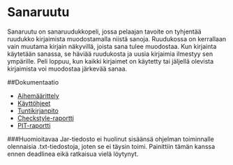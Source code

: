 # Sanaruutu

Sanaruutu on sanaruudukkopeli, jossa pelaajan tavoite on tyhjentää ruudukko kirjaimista muodostamalla niistä sanoja.
Ruudukossa on kerrallaan vain muutama kirjain näkyvillä, joista sana tulee muodostaa. Kun kirjainta käytetään sanassa, se häviää ruudukosta ja uusia kirjaimia ilmestyy sen ympärille. Peli loppuu, kun kaikki kirjaimet on käytetty tai jäljellä olevista kirjaimista voi muodostaa järkevää sanaa.

##Dokumentaatio
- [Aihemäärittely](dokumentaatio/aiheenKuvausJaRakenne.md)
- [Käyttöhjeet](dokumentaatio/Käyttöohjeet.md)
- [Tuntikirjanpito](dokumentaatio/tuntikirjanpito.md)
- [Checkstyle-raportti](https://htmlpreview.github.io/?https://github.com/BikkuMyy/Sanaruutu/blob/master/dokumentaatio/checkstyle/site/checkstyle.html)
- [PIT-raportti](https://htmlpreview.github.io/?https://github.com/BikkuMyy/Sanaruutu/blob/master/dokumentaatio/pit/201610141517/index.html)

###Huomioitavaa
Jar-tiedosto ei huolinut sisäänsä ohjelman toiminnalle olennaisia .txt-tiedostoja, joten se ei täysin toimi. Painittiin tämän kanssa ennen deadlinea eikä ratkaisua vielä löytynyt.
